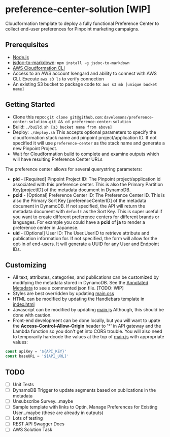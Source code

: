 # preference-center-solution [WIP]
Cloudformation template to deploy a fully functional Preference Center to collect end-user preferences for Pinpoint marketing campaigns.

## Prerequisites
- [Node.js](https://nodejs.org/en/download/)
- [jsdoc-to-markdown](https://github.com/jsdoc2md/jsdoc-to-markdown): `npm install -g jsdoc-to-markdown`
- [AWS Cloudformation CLI](https://docs.aws.amazon.com/cloudformation-cli/latest/userguide/what-is-cloudformation-cli.html)
- Access to an AWS account Isengard and ability to connect with AWS CLI.  Execute `aws s3 ls` to verify connection
- An existing S3 bucket to package code to: `aws s3 mb [unique bucket name]`

## Getting Started
- Clone this repo: `git clone git@github.com:davelemons/preference-center-solution.git && cd preference-center-solution`
- Build: `./build.sh [s3 bucket name from above]`
- Deploy: `./deploy.sh` This accepts optional parameters to specify the cloudformation stack name and pinpoint project/application ID.  If not specified it will use `preference-center` as the stack name and generate a new Pinpoint Project.
- Wait for Cloudformation build to complete and examine outputs which will have resulting Preference Center URLs

The preference center allows for several querystring parameters:
- **pid** - [Required] Pinpoint Project ID: The Pinpoint project/application id associated with this preference center.  This is also the Primary Partition Key[projectID] of the metadata document in DynamoDB.
- **pcid** - [Optional] Preference Center ID: The Preference Center ID.  This is also the Primary Sort Key [preferenceCenterID] of the metadata document in DynamoDB.  If not specified, the API will return the metadata document with `default` as the Sort Key.  This is super useful if you want to create different preference centers for different brands or languages. For example you could have a **pcid** of **ja** to render a preference center in Japanese. 
- **uid** - [Optional]  User ID: The User.UserID to retrieve attribute and publication information for.  If not specified, the form will allow for the opt-in of end-users.  It will generate a UUID for any User and Endpoint IDs.

## Customizing
- All text, attributes, categories, and publications can be customized by modifying the metadata stored in DynamoDB.  See the [Annotated Metadata](annotated-metadata.md) to see a commented json file. [TODO: WIP]
- Styles are best overridden by updating [main.css](static-assets/css/main.css)
- HTML can be modified by updating the Handlebars template in [index.html](static-assets/index.html)
- Javascript can be modified by updating [main.js](static-assets/js/main.js)  Although, this should be done with caution.
- Front-end development can be done locally, but you will want to upate the **Access-Control-Allow-Origin** header to '*' in API gateway and the Lambda function so you don't get into CORS trouble.  You will also need to temporarily hardcode the values at the top of [main.js](static-assets/js/main.js) with appropriate values:
```js
const apiKey = '${API_KEY}'
const baseURL = '${API_URL}'
```

## TODO
- [ ] Unit Tests
- [ ] DynamoDB Trigger to update segments based on publications in the metadata
- [ ] Unsubscribe Survey...maybe
- [ ] Sample template with links to Optin, Manage Preferences for Existing User...maybe (these are already in outputs)
- [ ] Lots of testing
- [ ] REST API Swagger Docs
- [ ] AWS Solution Task
